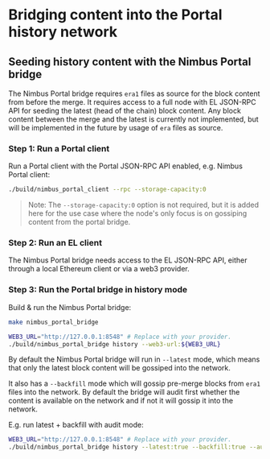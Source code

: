 # Bridging content into the Portal history network

## Seeding history content with the Nimbus Portal bridge

The Nimbus Portal bridge requires `era1` files as source for the block content from before the merge.
It requires access to a full node with EL JSON-RPC API for seeding the latest (head of the chain) block content.
Any block content between the merge and the latest is currently not implemented, but will be implemented in the future by usage of `era` files as source.

### Step 1: Run a Portal client

Run a Portal client with the Portal JSON-RPC API enabled, e.g. Nimbus Portal client:

```bash
./build/nimbus_portal_client --rpc --storage-capacity:0
```

> Note: The `--storage-capacity:0` option is not required, but it is added here
for the use case where the node's only focus is on gossiping content from the portal bridge.

### Step 2: Run an EL client

The Nimbus Portal bridge needs access to the EL JSON-RPC API, either through a local
Ethereum client or via a web3 provider.

### Step 3: Run the Portal bridge in history mode

Build & run the Nimbus Portal bridge:
```bash
make nimbus_portal_bridge

WEB3_URL="http://127.0.0.1:8548" # Replace with your provider.
./build/nimbus_portal_bridge history --web3-url:${WEB3_URL}
```

By default the Nimbus Portal bridge will run in `--latest` mode, which means that only the
latest block content will be gossiped into the network.

It also has a `--backfill` mode which will gossip pre-merge blocks
from `era1` files into the network. By default the bridge will audit first whether
the content is available on the network and if not it will gossip it into the
network.

E.g. run latest + backfill with audit mode:
```bash
WEB3_URL="http://127.0.0.1:8548" # Replace with your provider.
./build/nimbus_portal_bridge history --latest:true --backfill:true --audit:true --era1-dir:/somedir/era1/ --web3-url:${WEB3_URL}
```

